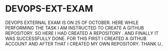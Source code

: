 # DEVOPS-EXT-EXAM
DEVOPS EXTERNAL EXAM IS ON 25 OF OCTOBER. HERE WHILE PERFORMING THE TASK I AM INSTRUCTED TO CREATE A GITHUB REPOSITORY. SO HERE I HAD CREATED A REPOSITORY . AND FINALLY IT WAS SUCCESSFULLY DONE. FOR THIS FIRST I CREATED A GITHUB ACCOUNT AND AFTER THAT I CREATED MY OWN REPOSITORY.   THANK U.. 
